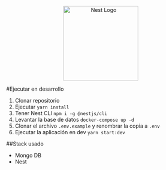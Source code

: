 <p align="center">
  <a href="http://nestjs.com/" target="blank"><img src="https://nestjs.com/img/logo-small.svg" width="200" alt="Nest Logo" /></a>
</p>

#Ejecutar en desarrollo

1. Clonar repositorio
2. Ejecutar 
```yarn install```
3. Tener Nest CLI 
```npm i -g @nestjs/cli```
4. Levantar la base de datos 
```docker-compose up -d```
5. Clonar el archivo
```.env.example``` y renombrar la copia a ```.env```
6. Ejecutar la aplicación en dev
```yarn start:dev```

##Stack usado
* Mongo DB
* Nest